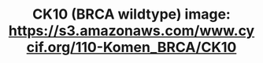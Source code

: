 ---
title: "CK10 (BRCA wildtype)
image: https://s3.amazonaws.com/www.cycif.org/110-Komen_BRCA/CK10"
layout: minerva-1-5 
exhibit: config-110-Komen_BRCA/CK10
---